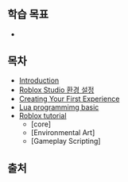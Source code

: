 # 

## 학습 목표
 - 

## 목차
  - [Introduction](./content/01_Introduction.md)
  - [Roblox Studio 환경 설정](./content/02_Roblox_Studio_환경_설정.md)
  - [Creating Your First Experience](./content/03_Creating_Your_First_Experience.md)
  - [Lua programmimg basic](./content/04_Lua_programmimg_basic.md)
  - [Roblox tutorial](./content/04_Roblox_tutorial.md)
    - [core]
    - [Environmental Art]
    - [Gameplay Scripting]

 ## 출처
